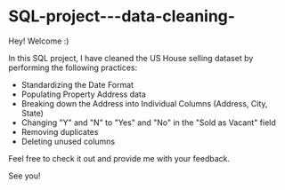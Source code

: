 # SQL-project---data-cleaning-

Hey! Welcome :)

In this SQL project, I have cleaned the US House selling dataset by performing the following practices:

* Standardizing the Date Format
* Populating Property Address data
* Breaking down the Address into Individual Columns (Address, City, State)
* Changing "Y" and "N" to "Yes" and "No" in the "Sold as Vacant" field
* Removing duplicates
* Deleting unused columns

Feel free to check it out and provide me with your feedback.

See you!






